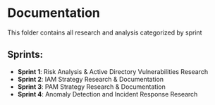 # Documentation
This folder contains all research and analysis categorized by sprint

## Sprints:
- **Sprint 1**: Risk Analysis & Active Directory Vulnerabilities Research 
- **Sprint 2**: IAM Strategy Research & Documentation  
- **Sprint 3**: PAM Strategy Research & Documentation  
- **Sprint 4**: Anomaly Detection and Incident Response Research

